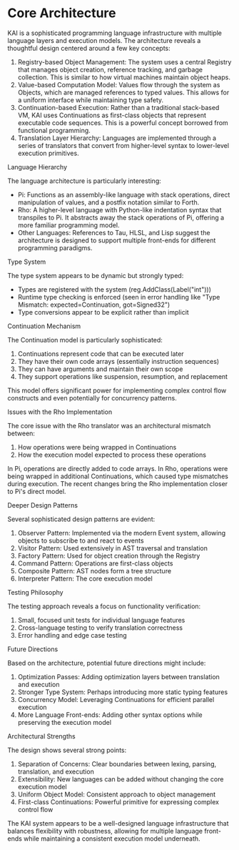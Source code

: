   # Core Architecture

  KAI is a sophisticated programming language infrastructure with multiple language layers and execution models.
  The architecture reveals a thoughtful design centered around a few key concepts:

  1. Registry-based Object Management: The system uses a central Registry that manages object creation, reference
  tracking, and garbage collection. This is similar to how virtual machines maintain object heaps.
  2. Value-based Computation Model: Values flow through the system as Objects, which are managed references to
  typed values. This allows for a uniform interface while maintaining type safety.
  3. Continuation-based Execution: Rather than a traditional stack-based VM, KAI uses Continuations as first-class
  objects that represent executable code sequences. This is a powerful concept borrowed from functional
  programming.
  4. Translation Layer Hierarchy: Languages are implemented through a series of translators that convert from
  higher-level syntax to lower-level execution primitives.

  Language Hierarchy

  The language architecture is particularly interesting:

  - Pi: Functions as an assembly-like language with stack operations, direct manipulation of values, and a postfix
  notation similar to Forth.
  - Rho: A higher-level language with Python-like indentation syntax that transpiles to Pi. It abstracts away the
  stack operations of Pi, offering a more familiar programming model.
  - Other Languages: References to Tau, HLSL, and Lisp suggest the architecture is designed to support multiple
  front-ends for different programming paradigms.

  Type System

  The type system appears to be dynamic but strongly typed:

  - Types are registered with the system (reg.AddClass<int>(Label("int")))
  - Runtime type checking is enforced (seen in error handling like "Type Mismatch: expected=Continuation,
  got=Signed32")
  - Type conversions appear to be explicit rather than implicit

  Continuation Mechanism

  The Continuation model is particularly sophisticated:

  1. Continuations represent code that can be executed later
  2. They have their own code arrays (essentially instruction sequences)
  3. They can have arguments and maintain their own scope
  4. They support operations like suspension, resumption, and replacement

  This model offers significant power for implementing complex control flow constructs and even potentially for
  concurrency patterns.

  Issues with the Rho Implementation

  The core issue with the Rho translator was an architectural mismatch between:

  1. How operations were being wrapped in Continuations
  2. How the execution model expected to process these operations

  In Pi, operations are directly added to code arrays. In Rho, operations were being wrapped in additional
  Continuations, which caused type mismatches during execution. The recent changes bring the Rho implementation
  closer to Pi's direct model.

  Deeper Design Patterns

  Several sophisticated design patterns are evident:

  1. Observer Pattern: Implemented via the modern Event system, allowing objects to subscribe to and react to events
  2. Visitor Pattern: Used extensively in AST traversal and translation
  3. Factory Pattern: Used for object creation through the Registry
  4. Command Pattern: Operations are first-class objects
  5. Composite Pattern: AST nodes form a tree structure
  6. Interpreter Pattern: The core execution model

  Testing Philosophy

  The testing approach reveals a focus on functionality verification:

  1. Small, focused unit tests for individual language features
  2. Cross-language testing to verify translation correctness
  3. Error handling and edge case testing

  Future Directions

  Based on the architecture, potential future directions might include:

  1. Optimization Passes: Adding optimization layers between translation and execution
  2. Stronger Type System: Perhaps introducing more static typing features
  3. Concurrency Model: Leveraging Continuations for efficient parallel execution
  4. More Language Front-ends: Adding other syntax options while preserving the execution model

  Architectural Strengths

  The design shows several strong points:

  1. Separation of Concerns: Clear boundaries between lexing, parsing, translation, and execution
  2. Extensibility: New languages can be added without changing the core execution model
  3. Uniform Object Model: Consistent approach to object management
  4. First-class Continuations: Powerful primitive for expressing complex control flow

  The KAI system appears to be a well-designed language infrastructure that balances flexibility with robustness,
  allowing for multiple language front-ends while maintaining a consistent execution model underneath.
